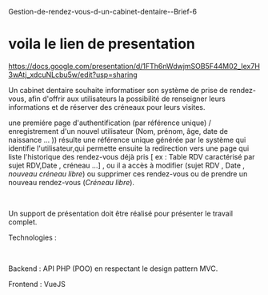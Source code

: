 Gestion-de-rendez-vous-d-un-cabinet-dentaire--Brief-6
# voila le lien de presentation 
https://docs.google.com/presentation/d/1FTh6nWdwjmSOB5F44M02_Iex7H3wAtj_xdcuNLcbu5w/edit?usp=sharing

Un cabinet dentaire souhaite informatiser son système de prise de rendez-vous, afin d'offrir aux utilisateurs la possibilité de renseigner leurs informations et de réserver des créneaux pour leurs visites.

une premiére page d'authentification (par référence unique) / enregistrement d'un nouvel utilisateur (Nom, prénom, âge, date de naissance ... )) résulte une référence unique générée par le système qui identifie l'utilisateur,qui permette ensuite la redirection vers une page qui liste l'historique des rendez-vous déjà pris [ ex : Table RDV caractérisé par sujet RDV,Date , créneau ...] , ou il a accès à modifier (sujet RDV , Date , *nouveau créneau libre*) ou supprimer ces rendez-vous ou de prendre un nouveau rendez-vous (*Créneau libre*).

​

Un support de présentation doit être réalisé pour présenter le travail complet.

Technologies :

​

Backend : API PHP (POO) en respectant le design pattern MVC.

Frontend :  VueJS 

